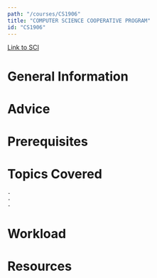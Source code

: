 ```yaml
---
path: "/courses/CS1906"
title: "COMPUTER SCIENCE COOPERATIVE PROGRAM"
id: "CS1906"
---
```


[Link to SCI]("http://courses.sci.pitt.edu/courses/courses/view/CS-1906")

# General Information

# Advice

# Prerequisites

<!-- PREREQ_REPLACEMENT (Do not remove) -->

<!-- END PREREQ_REPLACEMENT (Do not remove) -->

# Topics Covered

    -
    -
    -

# Workload

<!-- TESTIMONIALS
# Testimonials
This gets replaced with Gatsby, its
data comes from Google Sheets for easier
editing!
-->

# Resources
